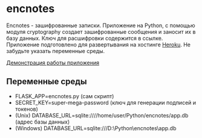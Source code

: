 # encnotes

Encnotes - зашифрованные записки. Приложение на Python, с помощью
модуля cryptography создает зашифрованные сообщения и заносит их в базу данных.
Ключ для расшифровки содержится в ссылке. Приложение подготовлено для развертывания
на хостинге [Heroku](https://www.heroku..com). Не забудьте указать переменные среды.

[Демонстрация работы приложения](https://encnote.herokuapp.com)

## Переменные среды

- FLASK_APP=encnotes.py (сам скрипт)
- SECRET_KEY=super-mega-password (ключ для генерации подписей и токенов)
- (Unix) DATABASE_URL=sqlite:////home/user/Python/encnotes/app.db (адрес базы данных)
- (Windows) DATABASE_URL=sqlite:///D:\Python\encnotes\app.db
